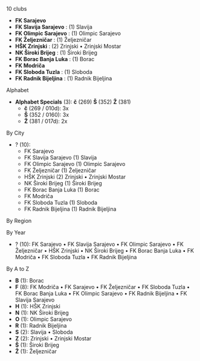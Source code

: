10 clubs

- **FK Sarajevo**
- **FK Slavija Sarajevo** : (1) Slavija
- **FK Olimpic Sarajevo** : (1) Olimpic Sarajevo
- **FK Željezničar** : (1) Željezničar
- **HŠK Zrinjski** : (2) Zrinjski • Zrinjski Mostar
- **NK Široki Brijeg** : (1) Široki Brijeg
- **FK Borac Banja Luka** : (1) Borac
- **FK Modriča**
- **FK Sloboda Tuzla** : (1) Sloboda
- **FK Radnik Bijeljina** : (1) Radnik Bijeljina




Alphabet

- **Alphabet Specials** (3):  **č** (269) **Š** (352) **Ž** (381)
  - **č** (269 / 010d): 3x
  - **Š** (352 / 0160): 3x
  - **Ž** (381 / 017d): 2x




By City

- ? (10): 
  - FK Sarajevo 
  - FK Slavija Sarajevo  (1) Slavija
  - FK Olimpic Sarajevo  (1) Olimpic Sarajevo
  - FK Željezničar  (1) Željezničar
  - HŠK Zrinjski  (2) Zrinjski • Zrinjski Mostar
  - NK Široki Brijeg  (1) Široki Brijeg
  - FK Borac Banja Luka  (1) Borac
  - FK Modriča 
  - FK Sloboda Tuzla  (1) Sloboda
  - FK Radnik Bijeljina  (1) Radnik Bijeljina




By Region





By Year

- ? (10):   FK Sarajevo • FK Slavija Sarajevo • FK Olimpic Sarajevo • FK Željezničar • HŠK Zrinjski • NK Široki Brijeg • FK Borac Banja Luka • FK Modriča • FK Sloboda Tuzla • FK Radnik Bijeljina






By A to Z

- **B** (1): Borac
- **F** (8): FK Modriča • FK Sarajevo • FK Željezničar • FK Sloboda Tuzla • FK Borac Banja Luka • FK Olimpic Sarajevo • FK Radnik Bijeljina • FK Slavija Sarajevo
- **H** (1): HŠK Zrinjski
- **N** (1): NK Široki Brijeg
- **O** (1): Olimpic Sarajevo
- **R** (1): Radnik Bijeljina
- **S** (2): Slavija • Sloboda
- **Z** (2): Zrinjski • Zrinjski Mostar
- **Š** (1): Široki Brijeg
- **Ž** (1): Željezničar




